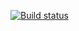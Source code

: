 [![Build status](https://ci.appveyor.com/api/projects/status/hl2wfkwupmfi59b0?svg=true)](https://ci.appveyor.com/project/vrnkv/seleniumselenide)
